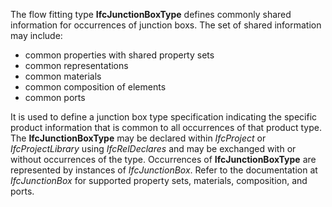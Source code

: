 The flow fitting type **IfcJunctionBoxType** defines commonly shared information for occurrences of junction boxs. The set of shared information may include:

* common properties with shared property sets
* common representations
* common materials
* common composition of elements
* common ports

It is used to define a junction box type specification indicating the specific product information that is common to all occurrences of that product type. The **IfcJunctionBoxType** may be declared within _IfcProject_ or _IfcProjectLibrary_ using _IfcRelDeclares_ and may be exchanged with or without occurrences of the type. Occurrences of **IfcJunctionBoxType** are represented by instances of _IfcJunctionBox_. Refer to the documentation at _IfcJunctionBox_ for supported property sets, materials, composition, and ports.
